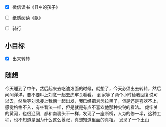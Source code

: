 - [x] 微信读书《县中的孩子》
- [ ] 纸质阅读《飘》
- [ ] 骑行


## 小目标
- [x] 出来转转

## 随想
今天睡到了中午，然后起来去吃油泼面的时候，就想了，今天必须出去转转，然后问问洋洋，要不要叫上刘念一起去虎牢关看看。
到家等了两个小时给我回复说可以去，然后等刘念接上我俩一起出发，我已经把刘念拉黑了，但是还是喜欢不上，感觉格格不入，有些看法一样，但是就是有点不喜欢他那种尖锐的看法。
虎牢关的黄河，也很辽阔，都和南裹头不一样，发现了一座断桥，人为的修一半，这种工程，也不知道是因为什么这么嚣张，真想知道里面的真相。
发现了一个土山